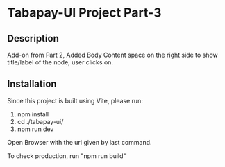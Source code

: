 # Tabapay-UI Project Part-3 #

## Description ##
Add-on from Part 2, Added Body Content space on the right side to show title/label of the node, user clicks on.


## Installation ##
Since this project is built using Vite, please run:
1. npm install
2. cd ./tabapay-ui/
3. npm run dev

Open Browser with the url given by last command.

To check production, run "npm run build"